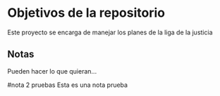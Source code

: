 # Objetivos de la repositorio

Este proyecto se encarga de manejar los planes de la liga de la justicia


## Notas
Pueden hacer lo que quieran...


#nota 2 pruebas
Esta es una nota prueba
